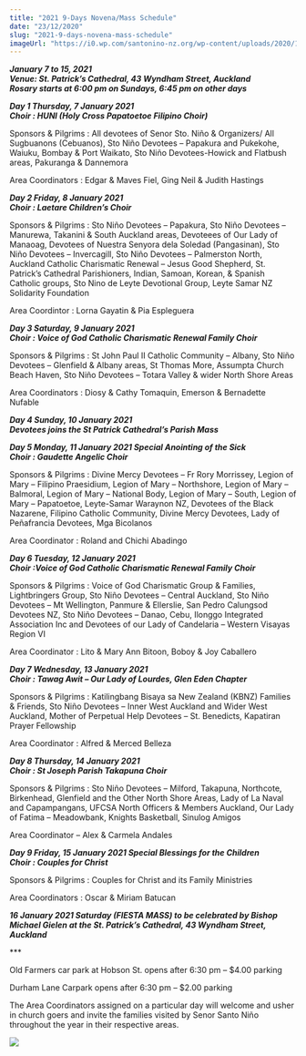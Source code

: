 ```yaml
---
title: "2021 9-Days Novena/Mass Schedule"
date: "23/12/2020"
slug: "2021-9-days-novena-mass-schedule"
imageUrl: "https://i0.wp.com/santonino-nz.org/wp-content/uploads/2020/12/128528653_10158363336981523_451343696054967113_o.jpg?resize=724%2C1024&ssl=1"
---
```


**_January 7 to 15, 2021  
Venue: St. Patrick’s Cathedral, 43 Wyndham Street, Auckland  
Rosary starts at 6:00 pm on Sundays, 6:45 pm on other days_**

**_Day 1 Thursday, 7 January 2021  
Choir : HUNI (Holy Cross Papatoetoe Filipino Choir)_**

Sponsors & Pilgrims : All devotees of Senor Sto. Niño & Organizers/ All Sugbuanons (Cebuanos), Sto Niño Devotees – Papakura and Pukekohe, Waiuku, Bombay & Port Waikato, Sto Niño Devotees-Howick and Flatbush areas, Pakuranga & Dannemora

Area Coordinators : Edgar & Maves Fiel, Ging Neil & Judith Hastings

**_Day 2 Friday, 8 January 2021  
Choir : Laetare Children’s Choir_**

Sponsors & Pilgrims : Sto Niño Devotees – Papakura, Sto Niño Devotees – Manurewa, Takanini & South Auckland areas, Devoteees of Our Lady of Manaoag, Devotees of Nuestra Senyora dela Soledad (Pangasinan), Sto Niño Devotees – Invercagill, Sto Niño Devotees – Palmerston North, Auckland Catholic Charismatic Renewal – Jesus Good Shepherd, St. Patrick’s Cathedral Parishioners, Indian, Samoan, Korean, & Spanish Catholic groups, Sto Nino de Leyte Devotional Group, Leyte Samar NZ Solidarity Foundation

Area Coordintor : Lorna Gayatin & Pia Espleguera

**_Day 3 Saturday, 9 January 2021  
Choir : Voice_ _of God Catholic Charismatic Renewal Family Choir_**

Sponsors & Pilgrims : St John Paul II Catholic Community – Albany, Sto Niño Devotees – Glenfield & Albany areas, St Thomas More, Assumpta Church Beach Haven, Sto Niño Devotees – Totara Valley & wider North Shore Areas

Area Coordinators : Diosy & Cathy Tomaquin, Emerson & Bernadette Nufable

**_Day 4 Sunday, 10 January 2021  
Devotees joins the St Patrick Cathedral’s Parish Mass_**

**_Day 5 Monday, 11 January 2021 Special Anointing of the Sick  
Choir : Gaudette Angelic Choir_**

Sponsors & Pilgrims : Divine Mercy Devotees – Fr Rory Morrissey, Legion of Mary – Filipino Praesidium, Legion of Mary – Northshore, Legion of Mary – Balmoral, Legion of Mary – National Body, Legion of Mary – South, Legion of Mary – Papatoetoe, Leyte-Samar Waraynon NZ, Devotees of the Black Nazarene, Filipino Catholic Community, Divine Mercy Devotees, Lady of Peñafrancia Devotees, Mga Bicolanos

Area Coordinator : Roland and Chichi Abadingo

**_Day 6 Tuesday, 12 January 2021  
Choir :Voice of God Catholic Charismatic Renewal Family Choir_**

Sponsors & Pilgrims : Voice of God Charismatic Group & Families, Lightbringers Group, Sto Niño Devotees – Central Auckland, Sto Niño Devotees – Mt Wellington, Panmure & Ellerslie, San Pedro Calungsod Devotees NZ, Sto Niño Devotees – Danao, Cebu, Ilonggo Integrated Association Inc and Devotees of our Lady of Candelaria – Western Visayas Region VI

Area Coordinator : Lito & Mary Ann Bitoon, Boboy & Joy Caballero

**_Day 7 Wednesday, 13 January 2021  
Choir : Tawag Awit – Our Lady of Lourdes, Glen Eden Chapter_**

Sponsors & Pilgrims : Katilingbang Bisaya sa New Zealand (KBNZ) Families & Friends, Sto Niño Devotees – Inner West Auckland and Wider West Auckland, Mother of Perpetual Help Devotees – St. Benedicts, Kapatiran Prayer Fellowship

Area Coordinator : Alfred & Merced Belleza

**_Day 8 Thursday, 14 January 2021  
Choir : St Joseph Parish Takapuna Choir_**

Sponsors & Pilgrims : Sto Niño Devotees – Milford, Takapuna, Northcote, Birkenhead, Glenfield and the Other North Shore Areas, Lady of La Naval and Capampangans, UFCSA North Officers & Members Auckland, Our Lady of Fatima – Meadowbank, Knights Basketball, Sinulog Amigos

Area Coordinator – Alex & Carmela Andales

**_Day 9 Friday, 15 January 2021 Special Blessings for the Children  
Choir : Couples for Christ_**

Sponsors & Pilgrims : Couples for Christ and its Family Ministries

Area Coordinators : Oscar & Miriam Batucan

**_16 January 2021 Saturday (FIESTA MASS) to be celebrated by Bishop Michael Gielen at the St. Patrick’s Cathedral, 43 Wyndham Street, Auckland_**

\*\*\*  
  

Old Farmers car park at Hobson St. opens after 6:30 pm – $4.00 parking

Durham Lane Carpark opens after 6:30 pm – $2.00 parking

The Area Coordinators assigned on a particular day will welcome and usher in church goers and invite the families visited by Senor Santo Niño throughout the year in their respective areas.

[![](https://i0.wp.com/santonino-nz.org/wp-content/uploads/2020/12/128528653_10158363336981523_451343696054967113_o.jpg?resize=724%2C1024&ssl=1)](https://i0.wp.com/santonino-nz.org/wp-content/uploads/2020/12/128528653_10158363336981523_451343696054967113_o.jpg?ssl=1)